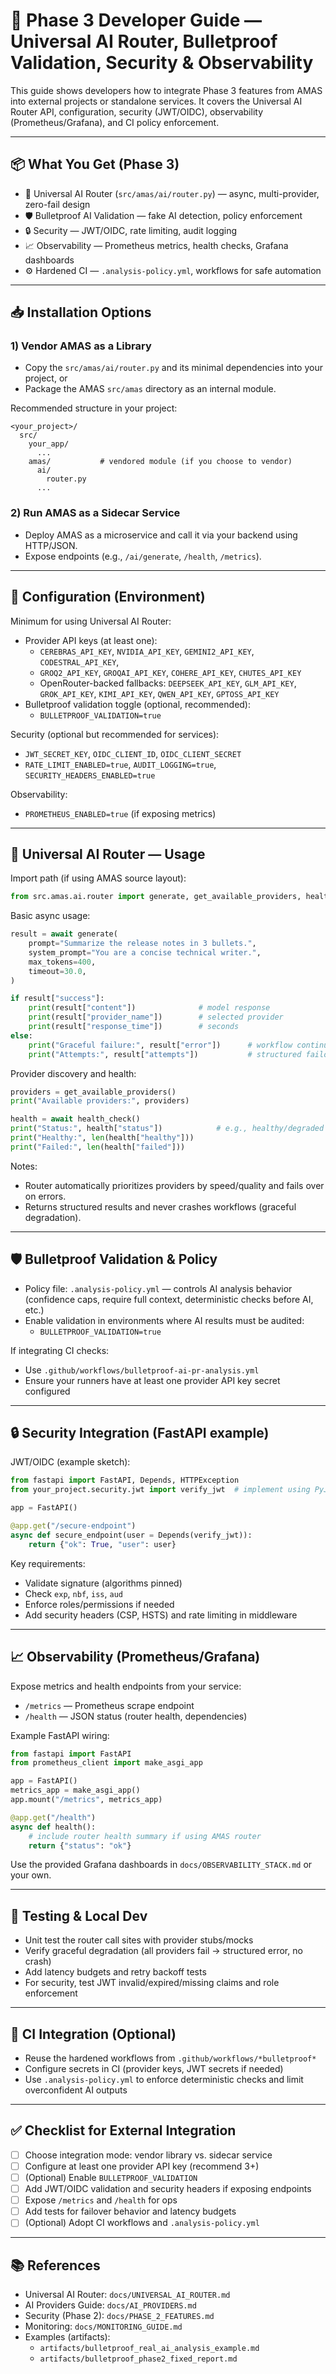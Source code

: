 # 🚀 Phase 3 Developer Guide — Universal AI Router, Bulletproof Validation, Security & Observability

This guide shows developers how to integrate Phase 3 features from AMAS into external projects or standalone services. It covers the Universal AI Router API, configuration, security (JWT/OIDC), observability (Prometheus/Grafana), and CI policy enforcement.

---

## 📦 What You Get (Phase 3)
- 🔄 Universal AI Router (`src/amas/ai/router.py`) — async, multi-provider, zero-fail design
- 🛡️ Bulletproof AI Validation — fake AI detection, policy enforcement
- 🔒 Security — JWT/OIDC, rate limiting, audit logging
- 📈 Observability — Prometheus metrics, health checks, Grafana dashboards
- ⚙️ Hardened CI — `.analysis-policy.yml`, workflows for safe automation

---

## 📥 Installation Options

### 1) Vendor AMAS as a Library
- Copy the `src/amas/ai/router.py` and its minimal dependencies into your project, or
- Package the AMAS `src/amas` directory as an internal module.

Recommended structure in your project:
```
<your_project>/
  src/
    your_app/
      ...
    amas/           # vendored module (if you choose to vendor)
      ai/
        router.py
      ...
```

### 2) Run AMAS as a Sidecar Service
- Deploy AMAS as a microservice and call it via your backend using HTTP/JSON.
- Expose endpoints (e.g., `/ai/generate`, `/health`, `/metrics`).

---

## 🔧 Configuration (Environment)

Minimum for using Universal AI Router:

- Provider API keys (at least one):
  - `CEREBRAS_API_KEY`, `NVIDIA_API_KEY`, `GEMINI2_API_KEY`, `CODESTRAL_API_KEY`,
  - `GROQ2_API_KEY`, `GROQAI_API_KEY`, `COHERE_API_KEY`, `CHUTES_API_KEY`
  - OpenRouter-backed fallbacks: `DEEPSEEK_API_KEY`, `GLM_API_KEY`, `GROK_API_KEY`, `KIMI_API_KEY`, `QWEN_API_KEY`, `GPTOSS_API_KEY`
- Bulletproof validation toggle (optional, recommended):
  - `BULLETPROOF_VALIDATION=true`

Security (optional but recommended for services):
- `JWT_SECRET_KEY`, `OIDC_CLIENT_ID`, `OIDC_CLIENT_SECRET`
- `RATE_LIMIT_ENABLED=true`, `AUDIT_LOGGING=true`, `SECURITY_HEADERS_ENABLED=true`

Observability:
- `PROMETHEUS_ENABLED=true` (if exposing metrics)

---

## 🧠 Universal AI Router — Usage

Import path (if using AMAS source layout):
```python
from src.amas.ai.router import generate, get_available_providers, health_check
```

Basic async usage:
```python
result = await generate(
    prompt="Summarize the release notes in 3 bullets.",
    system_prompt="You are a concise technical writer.",
    max_tokens=400,
    timeout=30.0,
)

if result["success"]:
    print(result["content"])              # model response
    print(result["provider_name"])        # selected provider
    print(result["response_time"])        # seconds
else:
    print("Graceful failure:", result["error"])      # workflow continues without crashing
    print("Attempts:", result["attempts"])           # structured failover history
```

Provider discovery and health:
```python
providers = get_available_providers()
print("Available providers:", providers)

health = await health_check()
print("Status:", health["status"])            # e.g., healthy/degraded
print("Healthy:", len(health["healthy"]))
print("Failed:", len(health["failed"]))
```

Notes:
- Router automatically prioritizes providers by speed/quality and fails over on errors.
- Returns structured results and never crashes workflows (graceful degradation).

---

## 🛡️ Bulletproof Validation & Policy

- Policy file: `.analysis-policy.yml` — controls AI analysis behavior (confidence caps, require full context, deterministic checks before AI, etc.)
- Enable validation in environments where AI results must be audited:
  - `BULLETPROOF_VALIDATION=true`

If integrating CI checks:
- Use `.github/workflows/bulletproof-ai-pr-analysis.yml`
- Ensure your runners have at least one provider API key secret configured

---

## 🔒 Security Integration (FastAPI example)

JWT/OIDC (example sketch):
```python
from fastapi import FastAPI, Depends, HTTPException
from your_project.security.jwt import verify_jwt  # implement using PyJWT

app = FastAPI()

@app.get("/secure-endpoint")
async def secure_endpoint(user = Depends(verify_jwt)):
    return {"ok": True, "user": user}
```

Key requirements:
- Validate signature (algorithms pinned)
- Check `exp`, `nbf`, `iss`, `aud`
- Enforce roles/permissions if needed
- Add security headers (CSP, HSTS) and rate limiting in middleware

---

## 📈 Observability (Prometheus/Grafana)

Expose metrics and health endpoints from your service:
- `/metrics` — Prometheus scrape endpoint
- `/health` — JSON status (router health, dependencies)

Example FastAPI wiring:
```python
from fastapi import FastAPI
from prometheus_client import make_asgi_app

app = FastAPI()
metrics_app = make_asgi_app()
app.mount("/metrics", metrics_app)

@app.get("/health")
async def health():
    # include router health summary if using AMAS router
    return {"status": "ok"}
```

Use the provided Grafana dashboards in `docs/OBSERVABILITY_STACK.md` or your own.

---

## 🧪 Testing & Local Dev

- Unit test the router call sites with provider stubs/mocks
- Verify graceful degradation (all providers fail → structured error, no crash)
- Add latency budgets and retry backoff tests
- For security, test JWT invalid/expired/missing claims and role enforcement

---

## 🔗 CI Integration (Optional)

- Reuse the hardened workflows from `.github/workflows/*bulletproof*`
- Configure secrets in CI (provider keys, JWT secrets if needed)
- Use `.analysis-policy.yml` to enforce deterministic checks and limit overconfident AI outputs

---

## ✅ Checklist for External Integration

- [ ] Choose integration mode: vendor library vs. sidecar service
- [ ] Configure at least one provider API key (recommend 3+)
- [ ] (Optional) Enable `BULLETPROOF_VALIDATION`
- [ ] Add JWT/OIDC validation and security headers if exposing endpoints
- [ ] Expose `/metrics` and `/health` for ops
- [ ] Add tests for failover behavior and latency budgets
- [ ] (Optional) Adopt CI workflows and `.analysis-policy.yml`

---

## 📚 References
- Universal AI Router: `docs/UNIVERSAL_AI_ROUTER.md`
- AI Providers Guide: `docs/AI_PROVIDERS.md`
- Security (Phase 2): `docs/PHASE_2_FEATURES.md`
- Monitoring: `docs/MONITORING_GUIDE.md`
- Examples (artifacts):
  - `artifacts/bulletproof_real_ai_analysis_example.md`
  - `artifacts/bulletproof_phase2_fixed_report.md`
